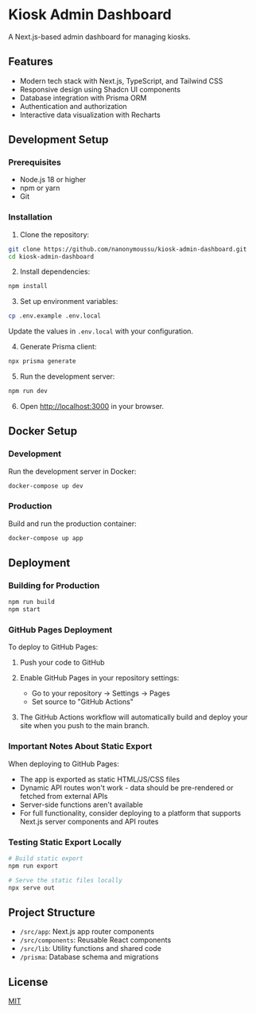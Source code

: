 # Kiosk Admin Dashboard

A Next.js-based admin dashboard for managing kiosks.

## Features

- Modern tech stack with Next.js, TypeScript, and Tailwind CSS
- Responsive design using Shadcn UI components
- Database integration with Prisma ORM
- Authentication and authorization
- Interactive data visualization with Recharts

## Development Setup

### Prerequisites

- Node.js 18 or higher
- npm or yarn
- Git

### Installation

1. Clone the repository:

```bash
git clone https://github.com/nanonymoussu/kiosk-admin-dashboard.git
cd kiosk-admin-dashboard
```

2. Install dependencies:

```bash
npm install
```

3. Set up environment variables:

```bash
cp .env.example .env.local
```

Update the values in `.env.local` with your configuration.

4. Generate Prisma client:

```bash
npx prisma generate
```

5. Run the development server:

```bash
npm run dev
```

6. Open [http://localhost:3000](http://localhost:3000) in your browser.

## Docker Setup

### Development

Run the development server in Docker:

```bash
docker-compose up dev
```

### Production

Build and run the production container:

```bash
docker-compose up app
```

## Deployment

### Building for Production

```bash
npm run build
npm start
```

### GitHub Pages Deployment

To deploy to GitHub Pages:

1. Push your code to GitHub
2. Enable GitHub Pages in your repository settings:
   - Go to your repository → Settings → Pages
   - Set source to "GitHub Actions"

3. The GitHub Actions workflow will automatically build and deploy your site when you push to the main branch.

### Important Notes About Static Export

When deploying to GitHub Pages:

- The app is exported as static HTML/JS/CSS files
- Dynamic API routes won't work - data should be pre-rendered or fetched from external APIs
- Server-side functions aren't available
- For full functionality, consider deploying to a platform that supports Next.js server components and API routes

### Testing Static Export Locally

```bash
# Build static export
npm run export

# Serve the static files locally
npx serve out
```

## Project Structure

- `/src/app`: Next.js app router components
- `/src/components`: Reusable React components
- `/src/lib`: Utility functions and shared code
- `/prisma`: Database schema and migrations

## License

[MIT](LICENSE)
